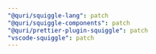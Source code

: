 ```yaml
---
"@quri/squiggle-lang": patch
"@quri/squiggle-components": patch
"@quri/prettier-plugin-squiggle": patch
"vscode-squiggle": patch
---
```


